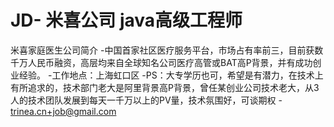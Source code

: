 # JD- 米喜公司 java高级工程师
 米喜家庭医生公司简介
  -中国首家社区医疗服务平台，市场占有率前三，目前获数千万人民币融资，高层均来自全球知名公司医疗高管或BAT高P背景，并有成功创业经验。
 -工作地点：上海虹口区
-PS：大专学历也可，希望是有潜力，在技术上有所追求的，技术部门老大是阿里背景高P背景，曾任某创业公司技术老大，从3人的技术团队发展到每天一千万以上的PV量，技术氛围好，可谈期权
-[trinea.cn+job@gmail.com](mailto:trinea.cn+job@gmail.com)
